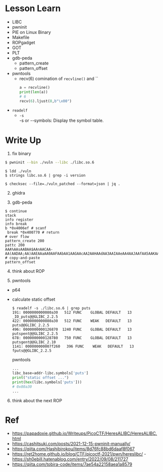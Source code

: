 # Lesson Learn
- LIBC
- pwninit
- PIE on Linux Binary
- Makefile
- ROPgadget
- GOT
- PLT
- gdb-peda
    - pattern_create
    - pattern_offset
- pwntools
    - recv(6)
        comination of `recvline()` and ``
        ```python
        a = recvline()
        print(len(a))
        # 6
        recv(6).ljust(8,b"\x00")
        ```
- `readelf`
    - `-s`  
        -s or --symbols: Display the symbol table.

# Write Up
1. fix binary
```zsh
$ pwninit --bin ./vuln --libc ./libc.so.6
```

```
$ ldd ./vuln
$ strings libc.so.6 | grep -i version

$ checksec --file=./vuln_patched --format=json | jq .
```

2. ghidra

3. gdb-peda
```
$ continue
stack
info register
info break
b *0x4006ef # scanf
 break *0x400770 # return
# over flow
pattern_create 200
pattc 200
AAA%AAsAABAA$AAnAACAA-AA(AADAA;AA)AAEAAaAA0AAFAAbAA1AAGAAcAA2AAHAAdAA3AAIAAeAA4AAJAAfAA5AAKAAgAA6AALAAhAA7AAMAAiAA8AANAAjAA9AAOAAkAAPAAlAAQAAmAARAAoAASAApAATAAqAAUAArAAVAAtAAWAAuAAXAAvAAYAAwAAZAAxAAyA
# copy-and-paste
pattern_offset 
```

4. think about ROP

5. pwntools
- p64

- calculate static offset
    ```console
    $ readelf -s ./libc.so.6 | grep puts
    191: 0000000000080a30   512 FUNC    GLOBAL DEFAULT   13 _IO_puts@@GLIBC_2.2.5
    422: 0000000000080a30   512 FUNC    WEAK   DEFAULT   13 puts@@GLIBC_2.2.5
    496: 0000000000126870  1240 FUNC    GLOBAL DEFAULT   13 putspent@@GLIBC_2.2.5
    678: 0000000000128780   750 FUNC    GLOBAL DEFAULT   13 putsgent@@GLIBC_2.10
    1141: 000000000007f260   396 FUNC    WEAK   DEFAULT   13 fputs@@GLIBC_2.2.5
    ```
    pwntools
    ```python
    ...
    libc_base=addr-libc.symbols['puts']
    print("static offset ...")
    print(hex(libc.symbols['puts']))
    # 0x80a30
    ...
    ```
6. think about the next ROP


# Ref  
- https://papadoxie.github.io/Writeups/PicoCTF/HeresALIBC/HeresALIBC.html  
- https://cashitsuki.com/posts/2021-12-15-pwninit-manually/  
- https://qiita.com/Hashibirokou/items/8d76fc88bd6daaf8f067  
- https://ret2home.github.io/blog/CTF/picoctf-2021/pwn/hereslibc/
 -https://sh0ebill.hatenablog.com/entry/2022/09/08/211727
- https://qiita.com/tobira-code/items/7ae54a22158aea1a8579  